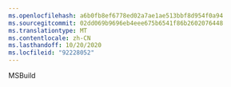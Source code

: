 ```yaml
---
ms.openlocfilehash: a6b0fb8ef6778ed02a7ae1ae513bbf8d954f0a94
ms.sourcegitcommit: 02dd069b9696eb4eee675b6541f86b2602076448
ms.translationtype: MT
ms.contentlocale: zh-CN
ms.lasthandoff: 10/20/2020
ms.locfileid: "92228052"
---
```

MSBuild